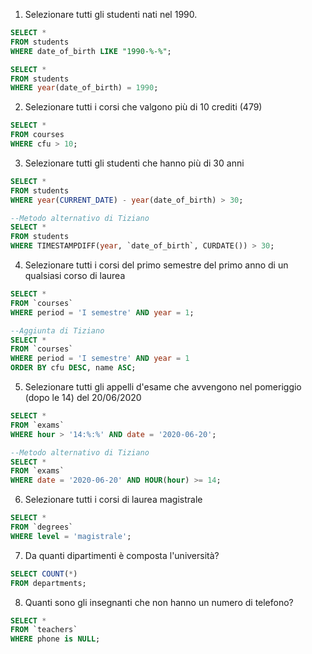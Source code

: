 1. Selezionare tutti gli studenti nati nel 1990.

```sql
SELECT *
FROM students
WHERE date_of_birth LIKE "1990-%-%";
```

```sql
SELECT *
FROM students
WHERE year(date_of_birth) = 1990;
```

2. Selezionare tutti i corsi che valgono più di 10 crediti (479)

```sql
SELECT *
FROM courses
WHERE cfu > 10;
```

3.  Selezionare tutti gli studenti che hanno più di 30 anni

```sql
SELECT *
FROM students
WHERE year(CURRENT_DATE) - year(date_of_birth) > 30;
```

```sql
--Metodo alternativo di Tiziano
SELECT *
FROM students
WHERE TIMESTAMPDIFF(year, `date_of_birth`, CURDATE()) > 30;
```

4. Selezionare tutti i corsi del primo semestre del primo anno di un qualsiasi corso di laurea

```sql
SELECT *
FROM `courses`
WHERE period = 'I semestre' AND year = 1;
```

```sql
--Aggiunta di Tiziano
SELECT *
FROM `courses`
WHERE period = 'I semestre' AND year = 1
ORDER BY cfu DESC, name ASC;
```

5. Selezionare tutti gli appelli d'esame che avvengono nel pomeriggio (dopo le 14) del 20/06/2020

```sql
SELECT *
FROM `exams`
WHERE hour > '14:%:%' AND date = '2020-06-20';
```

```sql
--Metodo alternativo di Tiziano
SELECT *
FROM `exams`
WHERE date = '2020-06-20' AND HOUR(hour) >= 14;
```

6.  Selezionare tutti i corsi di laurea magistrale

```sql
SELECT *
FROM `degrees`
WHERE level = 'magistrale';
```

7. Da quanti dipartimenti è composta l'università?

```sql
SELECT COUNT(*)
FROM departments;
```

8.  Quanti sono gli insegnanti che non hanno un numero di telefono?

```sql
SELECT *
FROM `teachers`
WHERE phone is NULL;
```
